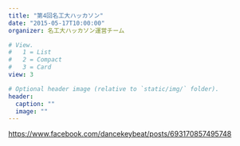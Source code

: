 ```yaml
---
title: "第4回名工大ハッカソン"
date: "2015-05-17T10:00:00"
organizer: 名工大ハッカソン運営チーム

# View.
#   1 = List
#   2 = Compact
#   3 = Card
view: 3

# Optional header image (relative to `static/img/` folder).
header:
  caption: ""
  image: ""
---
```


https://www.facebook.com/dancekeybeat/posts/693170857495748

